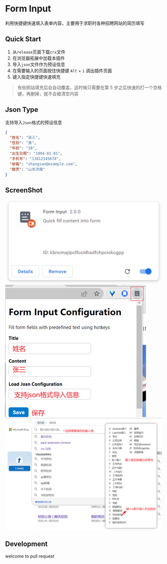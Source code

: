 # Form Input

利用快捷键快速填入表单内容，主要用于求职时各种招聘网站的简历填写

## Quick Start

1. 从`release`页面下载`crx`文件
2. 在浏览器拓展中加载本插件
3. 导入`json`文件作为预设信息
4. 在需要输入的页面按住快捷键 `Alt` + `i` 调出插件页面
5. 键入指定快捷键快速填充

> 有些网站填充后会自动覆盖，这时候只需要在第 5 步之后快速的打一个空格键，再删掉，就不会被清空内容

## Json Type

支持导入`Json`格式的预设信息

```json
{
  "姓名": "张三",
  "性别": "男",
  "年龄": "28",
  "出生日期": "1994-01-01",
  "手机号": "13812345678",
  "邮箱": "zhangsan@example.com",
  "籍贯": "山东济南"
}
```

## ScreenShot

![extensions](./images/Snipaste_2023-03-18_13-21-24.png)
![popup](./images/Snipaste_2023-03-18_13-23-32.png)
![popup](./images/Snipaste_2023-03-18_13-27-16.png)

## Development

welcome to pull request
